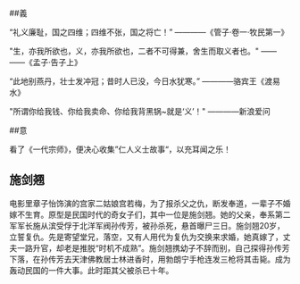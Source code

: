 ##義


“礼义廉耻，国之四维；四维不张，国之将亡！” ————《管子·卷一·牧民第一》

"生，亦我所欲也，义，亦我所欲也，二者不可得兼，舍生而取义者也。" ——――《孟子·告子上》

“此地别燕丹，壮士发冲冠；昔时人已没，今日水犹寒。” ————骆宾王《渡易水》

"所谓你给我钱、你给我卖命、你给我背黑锅~就是‘义’！" ————新浪爱问


##意


看了《一代宗师》，便决心收集”仁人义士故事“，以充耳闻之乐！




## 施剑翘

电影里章子怡饰演的宫家二姑娘宫若梅，为了报杀父之仇，断发奉道，一辈子不婚嫁不生育。原型是民国时代的奇女子们，其中一位是施剑翘。她的父亲，奉系第二军军长施从滨受俘于北洋军阀孙传芳，被孙杀死，悬首曝尸三日。施剑翘20岁，立誓复仇。先是寄望堂兄，落空，又有人用代为复仇为交换来求婚，她真嫁了，丈夫一路升官，却老是推脱“时机不成熟”。施剑翘携幼子不辞而别，自己探得孙传芳下落，在孙传芳去天津佛教居士林进香时，用勃朗宁手枪连发三枪将其击毙。成为轰动民国的一件大事。此时距其父被杀已十年。

